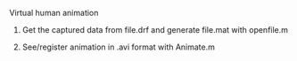 Virtual human animation

1) Get the captured data from file.drf and generate file.mat with openfile.m

2) See/register animation in .avi format with Animate.m